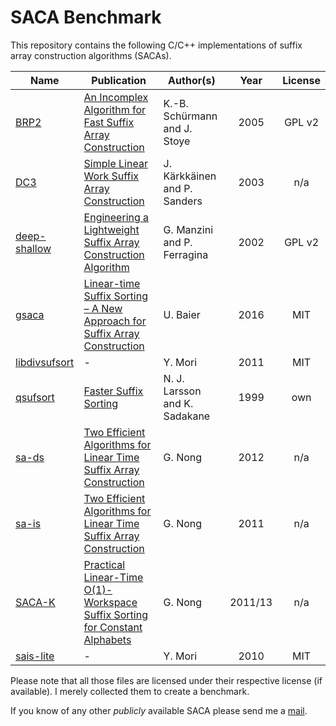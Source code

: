 # SACA Benchmark
This repository contains the following C/C++ implementations of suffix array construction algorithms (SACAs).

| Name          | Publication   | Author(s) | Year | License |
| ------------- | ------------- | --------- | :--: | :-----: |
| [BRP2](BPR2) |[An Incomplex Algorithm for Fast Suffix Array Construction](https://www.techfak.uni-bielefeld.de/~stoye/dropbox/alenex2005final.pdf) | K.-B. Schürmann and J. Stoye | 2005 | GPL v2 |
| [DC3](DC3) | [Simple Linear Work Suffix Array Construction](https://www.cs.helsinki.fi/u/tpkarkka/publications/icalp03.pdf) |J. Kärkkäinen and P. Sanders   | 2003| n/a |
| [deep-shallow](deep-shallow) | [Engineering a Lightweight Suffix Array Construction Algorithm](https://link.springer.com/article/10.1007%2Fs00453-004-1094-1?LI=true)| G. Manzini and P. Ferragina | 2002 | GPL v2 |
| [gsaca](gsaca) |[Linear-time Suffix Sorting – A New Approach for Suffix Array Construction](http://drops.dagstuhl.de/opus/volltexte/2016/6069/pdf/LIPIcs-CPM-2016-23.pdf) | U. Baier| 2016 | MIT |
| [libdivsufsort](libdivsufsort) | - | Y. Mori | 2011 | MIT |
| [qsufsort](qsufsort) | [Faster Suffix Sorting](https://pdfs.semanticscholar.org/7a84/e0577e51c42aabbf572b7a344f64738a6ea9.pdf) | N. J. Larsson and K. Sadakane | 1999 | own |
| [sa-ds](sa-ds) | [Two Efficient Algorithms for Linear Time Suffix Array Construction](https://storage.googleapis.com/google-code-archive-downloads/v2/code.google.com/ge-nong/Two%20Efficient%20Algorithms%20for%20Linear%20Time%20Suffix%20Array%20Construction.pdf) | G. Nong | 2012 | n/a |
| [sa-is](sa-is) | [Two Efficient Algorithms for Linear Time Suffix Array Construction](https://storage.googleapis.com/google-code-archive-downloads/v2/code.google.com/ge-nong/Two%20Efficient%20Algorithms%20for%20Linear%20Time%20Suffix%20Array%20Construction.pdf) | G. Nong | 2011 | n/a |
| [SACA-K](saca-k) |[Practical Linear-Time O(1)-Workspace Suffix Sorting for Constant Alphabets](https://storage.googleapis.com/google-code-archive-downloads/v2/code.google.com/ge-nong/saca-k-tois.pdf)|G. Nong|2011/13| n/a |
| [sais-lite](sais-lite) | - | Y. Mori | 2010 | MIT |

Please note that all those files are licensed under their respective license (if available).
I merely collected them to create a benchmark.

If you know of any other *publicly* available SACA please send me a [mail](mailto:florian.kurpicz@tu-dortmund.de).
